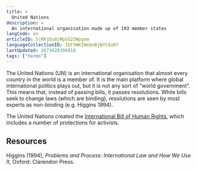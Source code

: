```yaml
---
title: >
  United Nations
description: >
  An international organisation made up of 193 member states
langCode: en
articleID: 5jRKjDu8jMpS523Wpgnm
languageCollectionID: IEFVWKIWebnBjBYCdaR7
lastUpdated: 1673628396818
tags: ["terms"]
---
```


The United Nations (UN) is an international organisation that almost every country in the world is a member of. It is the main platform where global international politics plays out, but it is not any sort of “world government”. This means that, instead of passing bills, it passes resolutions. While bills seek to change laws (which are binding), resolutions are seen by most experts as non-binding (e.g. Higgins 1994).

The United Nations created the [International Bill of Human Rights](/rights/international-bill-of-human-rights), which includes a number of protections for activists.

## Resources

Higgins (1994), _Problems and Process: International Law and How We Use It_, Oxford: Clarendon Press.